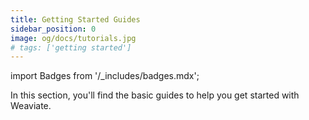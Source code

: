 ```yaml
---
title: Getting Started Guides
sidebar_position: 0
image: og/docs/tutorials.jpg
# tags: ['getting started']
---
```

import Badges from '/_includes/badges.mdx';

<Badges/>

In this section, you'll find the basic guides to help you get started with Weaviate.
